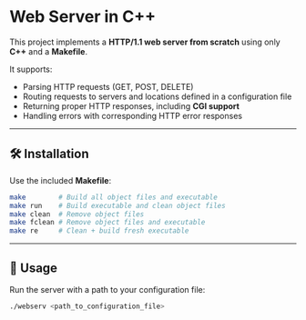# Web Server in C++

This project implements a **HTTP/1.1 web server from scratch** using only **C++** and a **Makefile**.

It supports:

- Parsing HTTP requests (GET, POST, DELETE)  
- Routing requests to servers and locations defined in a configuration file  
- Returning proper HTTP responses, including **CGI support**  
- Handling errors with corresponding HTTP error responses  

---

## 🛠 Installation

Use the included **Makefile**:

```bash
make        # Build all object files and executable
make run    # Build executable and clean object files
make clean  # Remove object files
make fclean # Remove object files and executable
make re     # Clean + build fresh executable
```

---

## 🚀 Usage

Run the server with a path to your configuration file:

```bash
./webserv <path_to_configuration_file>

```

